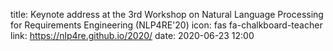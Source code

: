 title: Keynote address at the 3rd Workshop on Natural Language Processing for Requirements Engineering (NLP4RE'20)
icon: fas fa-chalkboard-teacher
link: https://nlp4re.github.io/2020/
date: 2020-06-23 12:00

